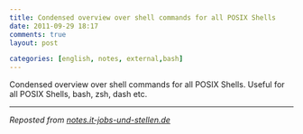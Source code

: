 ```yaml
---
title: Condensed overview over shell commands for all POSIX Shells
date: 2011-09-29 18:17
comments: true
layout: post

categories: [english, notes, external,bash]
---
```

 Condensed overview over shell commands for all POSIX Shells.
Useful for all POSIX Shells, bash, zsh, dash etc.

---
<i>Reposted from <a href='http://notes.it-jobs-und-stellen.de/notes/8' rel='canonical'>notes.it-jobs-und-stellen.de</a></i>
